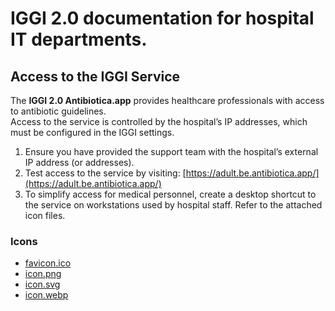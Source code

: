 # IGGI 2.0 documentation for hospital IT departments.

## Access to the IGGI Service

The **IGGI 2.0 Antibiotica.app** provides healthcare professionals with access to antibiotic guidelines.  
Access to the service is controlled by the hospital’s IP addresses, which must be configured in the IGGI settings.

1. Ensure you have provided the support team with the hospital’s external IP address (or addresses).  
2. Test access to the service by visiting: [https://adult.be.antibiotica.app/](https://adult.be.antibiotica.app/)  
3. To simplify access for medical personnel, create a desktop shortcut to the service on workstations used by hospital staff. Refer to the attached icon files.

### Icons

- [favicon.ico](misc/icons/favicon.ico)
- [icon.png](misc/icons/icon.png)
- [icon.svg](misc/icons/icon.svg)
- [icon.webp](misc/icons/icon.webp)
